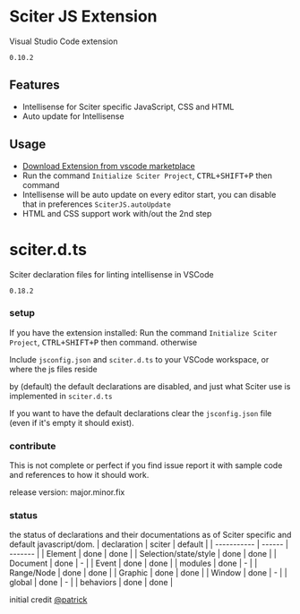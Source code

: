 # Sciter JS Extension

Visual Studio Code extension

`0.10.2`

## Features

- Intellisense for Sciter specific JavaScript, CSS and HTML
- Auto update for Intellisense

## Usage

- [Download Extension from vscode marketplace](https://marketplace.visualstudio.com/items?itemName=MustafaHi.sciterjs)
- Run the command `Initialize Sciter Project`, <kbd>CTRL+SHIFT+P</kbd> then command
- Intellisense will be auto update on every editor start, you can disable that in preferences `SciterJS.autoUpdate`
- HTML and CSS support work with/out the 2nd step




# sciter.d.ts

Sciter declaration files for linting intellisense in VSCode

`0.18.2`

### setup

If you have the extension installed:
Run the command `Initialize Sciter Project`, <kbd>CTRL+SHIFT+P</kbd> then command. otherwise

Include `jsconfig.json` and `sciter.d.ts` to your VSCode workspace, or where the js files reside

by (default) the default declarations are disabled, and just what Sciter use is implemented in `sciter.d.ts`

If you want to have the default declarations clear the `jsconfig.json` file (even if it's empty it should exist).


### contribute

This is not complete or perfect if you find issue report it
with sample code and references to how it should work.

release version: major.minor.fix

### status

the status of declarations and their documentations as of Sciter specific and default javascript/dom.
| declaration | sciter | default |
| ----------- | ------ | ------- |
| Element | done | done |
| Selection/state/style | done | done |
| Document | done | - |
| Event | done | done |
| modules | done | - |
| Range/Node | done | done |
| Graphic | done | done |
| Window | done | - |
| global | done | - |
| behaviors | done | done |

initial credit [@patrick](https://sciter.com/forums/topic/typescript/#post-77670)

